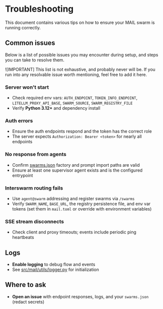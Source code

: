 # Troubleshooting

This document contains various tips on how to ensure your MAIL swarm is running correctly.

## Common issues

Below is a list of possible issues you may encounter during setup, and steps you can take to resolve them.

![IMPORTANT]
This list is not exhaustive, and probably never will be. If you run into any resolvable issue worth mentioning, feel free to add it here.

### Server won't start
  - Check required env vars: `AUTH_ENDPOINT`, `TOKEN_INFO_ENDPOINT`, `LITELLM_PROXY_API_BASE`, `SWARM_SOURCE`, `SWARM_REGISTRY_FILE`
  - Verify **Python 3.12+** and dependency install
  
### Auth errors
  - Ensure the auth endpoints respond and the token has the correct role
  - The server expects `Authorization: Bearer <token>` for nearly all endpoints
  
### No response from agents
  - Confirm [swarms.json](/swarms.json) factory and prompt import paths are valid
  - Ensure at least one supervisor agent exists and is the configured entrypoint
  
### Interswarm routing fails
  - Use `agent@swarm` addressing and register swarms via `/swarms`
  - Verify `SWARM_NAME`, `BASE_URL`, the registry persistence file, and env var tokens (set them in `mail.toml` or override with environment variables)
  
### SSE stream disconnects
  - Check client and proxy timeouts; events include periodic ping heartbeats

## Logs
- **Enable logging** to debug flow and events
- See [src/mail/utils/logger.py](/src/mail/utils/logger.py) for initialization

## Where to ask
- **Open an issue** with endpoint responses, logs, and your `swarms.json` (redact secrets)
